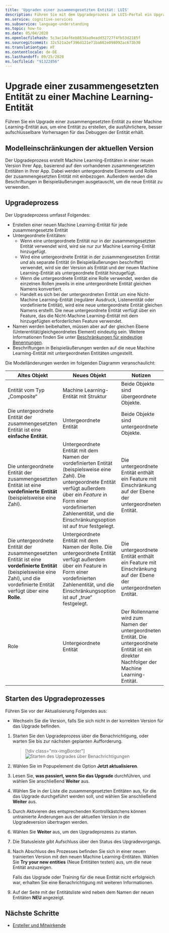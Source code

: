 ```yaml
---
title: 'Upgraden einer zusammengesetzten Entität: LUIS'
description: Führen Sie mit dem Upgradeprozess im LUIS-Portal ein Upgrade einer zusammengesetzten Entität zu Machine Learning-Entität aus.
ms.service: cognitive-services
ms.subservice: language-understanding
ms.topic: how-to
ms.date: 05/04/2020
ms.openlocfilehash: 5c3ac14af6eb863daa9eadd32727f4fb53d2185f
ms.sourcegitcommit: 32c521a2ef396d121e71ba682e098092ac673b30
ms.translationtype: HT
ms.contentlocale: de-DE
ms.lasthandoff: 09/25/2020
ms.locfileid: "91322856"
---
```

# <a name="upgrade-composite-entity-to-machine-learning-entity"></a>Upgrade einer zusammengesetzten Entität zu einer Machine Learning-Entität

Führen Sie ein Upgrade einer zusammengesetzten Entität zu einer Machine Learning-Entität aus, um eine Entität zu erstellen, die ausführlichere, besser aufschlüsselbare Vorhersagen für das Debuggen der Entität erhält.

## <a name="current-version-model-restrictions"></a>Modelleinschränkungen der aktuellen Version

Der Upgradeprozess erstellt Machine Learning-Entitäten in einer neuen Version Ihrer App, basierend auf den vorhandenen zusammengesetzten Entitäten in Ihrer App. Dabei werden untergeordnete Elemente und Rollen der zusammengesetzten Entität mit einbezogen. Außerdem werden die Beschriftungen in Beispieläußerungen ausgetauscht, um die neue Entität zu verwenden.

## <a name="upgrade-process"></a>Upgradeprozess

Der Upgradeprozess umfasst Folgendes:
* Erstellen einer neuen Machine Learning-Entität für jede zusammengesetzte Entität
* Untergeordnete Entitäten:
    * Wenn eine untergeordnete Entität nur in der zusammengesetzten Entität verwendet wird, wird sie nur zur Machine Learning-Entität hinzugefügt.
    * Wird eine untergeordnete Entität in der zusammengesetzten Entität _und_ als separate Entität (in Beispieläußerungen beschriftet) verwendet, wird sie der Version als Entität und der neuen Machine Learning-Entität als untergeordnete Entität hinzugefügt.
    * Wenn die untergeordnete Entität eine Rolle verwendet, werden die einzelnen Rollen jeweils in eine untergeordnete Entität gleichen Namens konvertiert.
    * Handelt es sich bei der untergeordneten Entität um eine Nicht-Machine Learning-Entität (regulärer Ausdruck, Listenentität oder vordefinierte Entität), wird eine neue untergeordnete Entität gleichen Namens erstellt. Die neue untergeordnete Entität verfügt über ein Feature, das die Nicht-Machine Learning-Entität mit dem hinzugefügten erforderlichen Feature verwendet.
* Namen werden beibehalten, müssen aber auf der gleichen Ebene (Unterentität/gleichgeordnetes Element) eindeutig sein. Weitere Informationen finden Sie unter [Beschränkungen für eindeutige Benennungen](luis-boundaries.md#name-uniqueness).
* Beschriftungen in Beispieläußerungen werden auf die neue Machine Learning-Entität mit untergeordneten Entitäten umgestellt.

Die Modelländerungen werden im folgenden Diagramm veranschaulicht:

|Altes Objekt|Neues Objekt|Notizen|
|--|--|--|
|Entität vom Typ „Composite“|Machine Learning-Entität mit Struktur|Beide Objekte sind übergeordnete Objekte.|
|Die untergeordnete Entität der zusammengesetzten Entität ist eine **einfache Entität**.|Untergeordnete Entität|Beide Objekte sind untergeordnete Objekte.|
|Die untergeordnete Entität der zusammengesetzten Entität ist eine **vordefinierte Entität** (beispielsweise eine Zahl).|Untergeordnete Entität mit dem Namen der vordefinierten Entität (beispielsweise eine Zahl). Die untergeordnete Entität verfügt außerdem über ein _Feature_ in Form einer vordefinierten Zahlenentität, und die Einschränkungsoption ist auf _true_ festgelegt.|Die untergeordnete Entität enthält ein Feature mit Einschränkung auf der Ebene der untergeordneten Entität.|
|Die untergeordnete Entität der zusammengesetzten Entität ist eine **vordefinierte Entität** (beispielsweise eine Zahl), und die vordefinierte Entität verfügt über eine **Rolle**.|Untergeordnete Entität mit dem Namen der Rolle. Die untergeordnete Entität verfügt außerdem über ein Feature in Form einer vordefinierten Zahlenentität, und die Einschränkungsoption ist auf „true“ festgelegt.|Die untergeordnete Entität enthält ein Feature mit Einschränkung auf der Ebene der untergeordneten Entität.|
|Role|Untergeordnete Entität|Der Rollenname wird zum Namen der untergeordneten Entität. Die untergeordnete Entität ist ein direkter Nachfolger der Machine Learning-Entität.|

## <a name="begin-upgrade-process"></a>Starten des Upgradeprozesses

Führen Sie vor der Aktualisierung Folgendes aus:

* Wechseln Sie die Version, falls Sie sich nicht in der korrekten Version für das Upgrade befinden.


1. Starten Sie den Upgradeprozess über die Benachrichtigung, oder warten Sie bis zur nächsten geplanten Aufforderung.

    > [!div class="mx-imgBorder"]
    > ![Starten des Upgrades über Benachrichtigungen](./media/update-composite-entity/notification-begin-update.png)

1. Wählen Sie im Popupelement die Option **Jetzt aktualisieren**.

1. Lesen Sie, **was passiert, wenn Sie das Upgrade** durchführen, und wählen Sie anschließend **Weiter** aus.

1. Wählen Sie in der Liste die zusammengesetzten Entitäten aus, für die das Upgrade durchgeführt werden soll, und wählen Sie anschließend **Weiter** aus.

1. Durch Aktivieren des entsprechenden Kontrollkästchens können untrainierte Änderungen aus der aktuellen Version in die Upgradeversion übertragen werden.

1. Wählen Sie **Weiter** aus, um den Upgradeprozess zu starten.

1. Die Statusleiste gibt Aufschluss über den Status des Upgradevorgangs.

1. Nach Abschluss des Prozesses befinden Sie sich in einer neuen trainierten Version mit den neuen Machine Learning-Entitäten. Wählen Sie **Try your new entities** (Neue Entitäten testen) aus, um die neue Entität anzuzeigen.

    Falls das Upgrade oder Training für die neue Entität nicht erfolgreich war, erhalten Sie eine Benachrichtigung mit weiteren Informationen.

1. Auf der Seite mit der Entitätsliste wird neben dem Namen der neuen Entitäten **NEU** angezeigt.

## <a name="next-steps"></a>Nächste Schritte

* [Ersteller und Mitwirkende](luis-how-to-collaborate.md)
